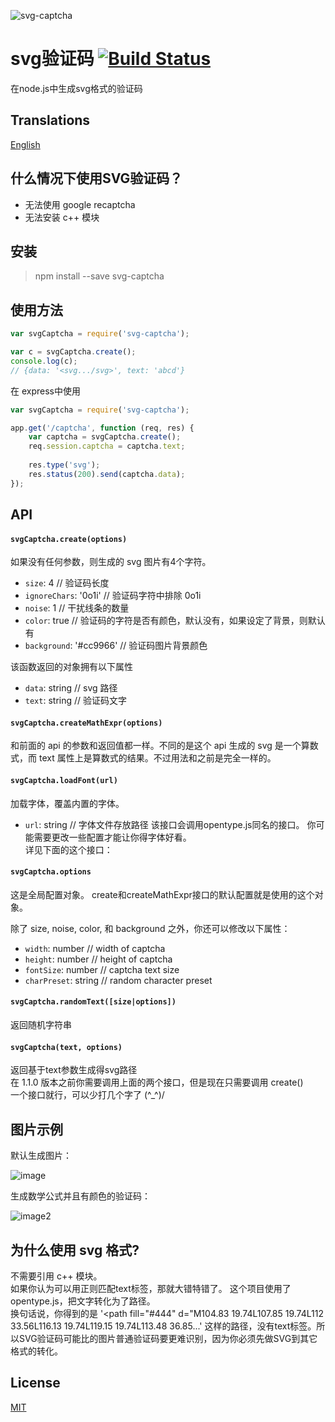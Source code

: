 ![svg-captcha](media/header.png)

# svg验证码 [![Build Status](https://travis-ci.org/lemonce/svg-captcha.svg?branch=master)](https://travis-ci.org/steambap/svg-captcha)

在node.js中生成svg格式的验证码

## Translations
[English](README.md)

## 什么情况下使用SVG验证码？

- 无法使用 google recaptcha
- 无法安装 c++ 模块

## 安装
> npm install --save svg-captcha

## 使用方法
```js
var svgCaptcha = require('svg-captcha');

var c = svgCaptcha.create();
console.log(c);
// {data: '<svg.../svg>', text: 'abcd'}
```
在 express中使用
```Javascript
var svgCaptcha = require('svg-captcha');

app.get('/captcha', function (req, res) {
	var captcha = svgCaptcha.create();
	req.session.captcha = captcha.text;
	
	res.type('svg');
	res.status(200).send(captcha.data);
});
```

## API

#### `svgCaptcha.create(options)`  
如果没有任何参数，则生成的 svg 图片有4个字符。  
  
* `size`: 4 // 验证码长度  
* `ignoreChars`: '0o1i' // 验证码字符中排除 0o1i  
* `noise`: 1 // 干扰线条的数量  
* `color`: true // 验证码的字符是否有颜色，默认没有，如果设定了背景，则默认有  
* `background`: '#cc9966' // 验证码图片背景颜色  

该函数返回的对象拥有以下属性  
* `data`: string // svg 路径
* `text`: string // 验证码文字

#### `svgCaptcha.createMathExpr(options)`  
和前面的 api 的参数和返回值都一样。不同的是这个 api 生成的 svg 是一个算数式，而
text 属性上是算数式的结果。不过用法和之前是完全一样的。

#### `svgCaptcha.loadFont(url)`
加载字体，覆盖内置的字体。
* `url`: string // 字体文件存放路径
该接口会调用opentype.js同名的接口。
你可能需要更改一些配置才能让你得字体好看。  
详见下面的这个接口：

#### `svgCaptcha.options`
这是全局配置对象。 
create和createMathExpr接口的默认配置就是使用的这个对象。  
  
除了 size, noise, color, 和 background 之外，你还可以修改以下属性：
* `width`: number // width of captcha
* `height`: number // height of captcha
* `fontSize`: number // captcha text size
* `charPreset`: string // random character preset

#### `svgCaptcha.randomText([size|options])`
返回随机字符串
#### `svgCaptcha(text, options)`
返回基于text参数生成得svg路径  
在 1.1.0 版本之前你需要调用上面的两个接口，但是现在只需要调用 create()  
一个接口就行，可以少打几个字了 (^_^)/

## 图片示例
默认生成图片：

![image](media/example.png)

生成数学公式并且有颜色的验证码：

![image2](media/example-2.png)

## 为什么使用 svg 格式?

不需要引用 c++ 模块。  
如果你认为可以用正则匹配text标签，那就大错特错了。
这个项目使用了opentype.js，把文字转化为了路径。  
换句话说，你得到的是
'&lt;path fill="#444" d="M104.83 19.74L107.85 19.74L112 33.56L116.13 19.74L119.15 19.74L113.48 36.85...'
这样的路径，没有text标签。所以SVG验证码可能比的图片普通验证码要更难识别，因为你必须先做SVG到其它格式的转化。

## License
[MIT](LICENSE.md)